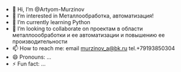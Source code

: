 - 👋 Hi, I’m @Artyom-Murzinov
- 👀 I’m interested in Металлообработка, автоматизация!
- 🌱 I’m currently learning Python
- 💞️ I’m looking to collaborate on проектам в области металлоообработки и ее автоматизации и повышению ее производительности
- 📫 How to reach me: email murzinov_a@bk.ru tel.+79193850304
- 😄 Pronouns: ...
- ⚡ Fun fact: ...

<!---
Artyom-Murzinov/Artyom-Murzinov is a ✨ special ✨ repository because its `README.md` (this file) appears on your GitHub profile.
You can click the Preview link to take a look at your changes.
--->
